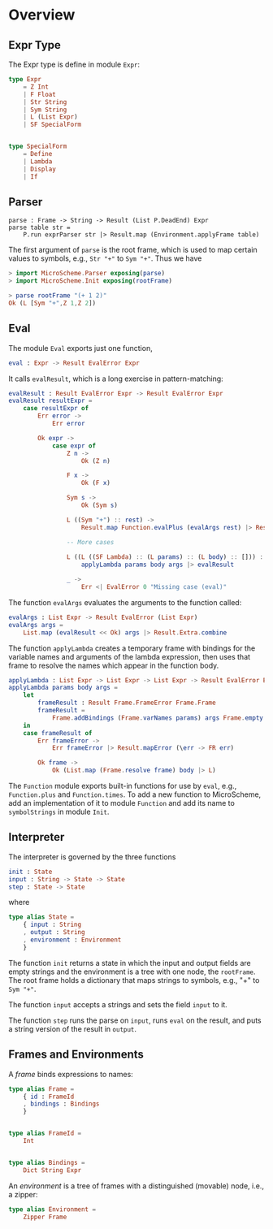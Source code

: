 # Overview

## Expr Type

The Expr type is define in module `Expr`:

```elm
type Expr
    = Z Int
    | F Float
    | Str String
    | Sym String
    | L (List Expr)
    | SF SpecialForm


type SpecialForm
    = Define
    | Lambda
    | Display
    | If
```

## Parser


```text
parse : Frame -> String -> Result (List P.DeadEnd) Expr
parse table str =
    P.run exprParser str |> Result.map (Environment.applyFrame table)
```

The first argument of `parse` is the root frame, which
is used to map certain values to symbols, e.g.,
`Str "+"` to `Sym "+"`.  Thus we have

```elm
> import MicroScheme.Parser exposing(parse)
> import MicroScheme.Init exposing(rootFrame)

> parse rootFrame "(+ 1 2)"
Ok (L [Sym "+",Z 1,Z 2])

```

## Eval

The module `Eval` exports just one function,

```elm
eval : Expr -> Result EvalError Expr
```

It calls `evalResult`, which is a long exercise
in pattern-matching:

```elm
evalResult : Result EvalError Expr -> Result EvalError Expr
evalResult resultExpr =
    case resultExpr of
        Err error ->
            Err error

        Ok expr ->
            case expr of
                Z n ->
                    Ok (Z n)

                F x ->
                    Ok (F x)

                Sym s ->
                    Ok (Sym s)

                L ((Sym "+") :: rest) ->
                    Result.map Function.evalPlus (evalArgs rest) |> Result.Extra.join

                -- More cases
                
                L ((L ((SF Lambda) :: (L params) :: (L body) :: [])) :: args) ->
                    applyLambda params body args |> evalResult

                _ ->
                    Err <| EvalError 0 "Missing case (eval)"              
```

The function `evalArgs` evaluates the arguments to
the function called:

```elm
evalArgs : List Expr -> Result EvalError (List Expr)
evalArgs args =
    List.map (evalResult << Ok) args |> Result.Extra.combine
```

The function `applyLambda`  creates a temporary frame with
bindings for the variable names and arguments of the 
lambda expression, then uses that frame to
resolve the names which appear in the function
body.

```elm
applyLambda : List Expr -> List Expr -> List Expr -> Result EvalError Expr
applyLambda params body args =
    let
        frameResult : Result Frame.FrameError Frame.Frame
        frameResult =
            Frame.addBindings (Frame.varNames params) args Frame.empty
    in
    case frameResult of
        Err frameError ->
            Err frameError |> Result.mapError (\err -> FR err)

        Ok frame ->
            Ok (List.map (Frame.resolve frame) body |> L)
```
The `Function` module exports built-in functions for
use by `eval`, e.g., `Function.plus` and `Function.times`.
To add a new function to MicroScheme, add an 
implementation of it to module `Function` and add its
name to `symbolStrings` in module `Init`.


## Interpreter

The interpreter is governed by the three functions

```elm
init : State
input : String -> State -> State
step : State -> State
```

where

```elm
type alias State =
    { input : String
    , output : String
    , environment : Environment
    }
```

The function `init` returns a state in which
the input and output fields are empty strings
and the environment is a tree with one node, 
the `rootFrame`.  The root frame holds a dictionary
that maps strings to symbols, e.g., "+" to `Sym "+"`.

The function `input` accepts a strings and sets the
field `input` to it.

The function `step` runs the parse on `input`, 
runs `eval` on the result, and puts a string
version of the result in `output`.

## Frames and Environments


A *frame* binds expressions to names:

```elm
type alias Frame =
    { id : FrameId
    , bindings : Bindings
    }


type alias FrameId =
    Int


type alias Bindings =
    Dict String Expr
```

An *environment* is a tree of frames with a distinguished
(movable) node, i.e., a zipper:

```elm
type alias Environment =
    Zipper Frame
```